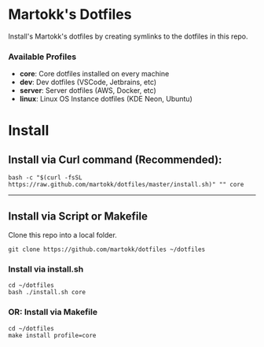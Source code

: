 # Martokk's Dotfiles

Install's Martokk's dotfiles by creating symlinks to the dotfiles in this repo.

### Available Profiles

- **core**: Core dotfiles installed on every machine
- **dev**: Dev dotfiles (VSCode, Jetbrains, etc)
- **server**: Server dotfiles (AWS, Docker, etc)
- **linux**: Linux OS Instance dotfiles (KDE Neon, Ubuntu)

# Install

## Install via Curl command (Recommended):

```shell
bash -c "$(curl -fsSL https://raw.github.com/martokk/dotfiles/master/install.sh)" "" core
```

---

## Install via Script or Makefile

Clone this repo into a local folder.

```shell
git clone https://github.com/martokk/dotfiles ~/dotfiles
```

### Install via install.sh

```shell
cd ~/dotfiles
bash ./install.sh core
```

### OR: Install via Makefile

```shell
cd ~/dotfiles
make install profile=core
```
